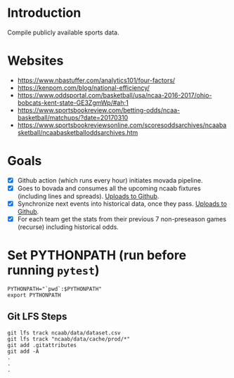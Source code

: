 # Introduction
Compile publicly available sports data.

# Websites
* https://www.nbastuffer.com/analytics101/four-factors/
* https://kenpom.com/blog/national-efficiency/
* https://www.oddsportal.com/basketball/usa/ncaa-2016-2017/ohio-bobcats-kent-state-GE3ZgmWp/#ah;1
* https://www.sportsbookreview.com/betting-odds/ncaa-basketball/matchups/?date=20170310
* https://www.sportsbookreviewsonline.com/scoresoddsarchives/ncaabasketball/ncaabasketballoddsarchives.htm

# Goals
* [x] Github action (which runs every hour) initiates movada pipeline.
* [x] Goes to bovada and consumes all the upcoming ncaab fixtures (including lines and spreads). [Uploads to Github](https://github.com/rileypeterson/movada/blob/main/ncaab/data/bovada/next_events.csv).
* [x] Synchronize next events into historical data, once they pass. [Uploads to Github](https://github.com/rileypeterson/movada/blob/main/ncaab/data/bovada/last_events.csv).
* [x] For each team get the stats from their previous 7 non-preseason games (recurse) including historical odds. 

# Set PYTHONPATH (run before running `pytest`)
```commandline
PYTHONPATH="`pwd`:$PYTHONPATH"
export PYTHONPATH
```

## Git LFS Steps
```commandline
git lfs track ncaab/data/dataset.csv
git lfs track "ncaab/data/cache/prod/*"
git add .gitattributes
git add -A
.
.
.
```